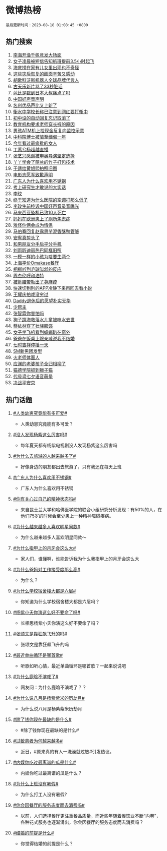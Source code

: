# 微博热榜

`最后更新时间：2023-08-18 01:08:45 +0800`

## 热门搜索

1. [南海开渔千帆竞发大场面](https://m.weibo.cn/search?containerid=100103type%3D1%26t%3D10%26q%3D%23%E5%8D%97%E6%B5%B7%E5%BC%80%E6%B8%94%E5%8D%83%E5%B8%86%E7%AB%9E%E5%8F%91%E5%A4%A7%E5%9C%BA%E9%9D%A2%23&stream_entry_id=51&isnewpage=1&extparam=seat%3D1%26dgr%3D0%26stream_entry_id%3D51%26cate%3D10103%26pos%3D0%26filter_type%3Drealtimehot%26c_type%3D51%26display_time%3D1692292123%26pre_seqid%3D169229212358698175188&luicode=10000011&lfid=106003type%253D25%2526t%253D3%2526disable_hot%253D1%2526filter_type%253Drealtimehot)
1. [女子凌晨被短信告知航班提前3.5小时起飞](https://m.weibo.cn/search?containerid=100103type%3D1%26t%3D10%26q%3D%23%E5%A5%B3%E5%AD%90%E5%87%8C%E6%99%A8%E8%A2%AB%E7%9F%AD%E4%BF%A1%E5%91%8A%E7%9F%A5%E8%88%AA%E7%8F%AD%E6%8F%90%E5%89%8D3.5%E5%B0%8F%E6%97%B6%E8%B5%B7%E9%A3%9E%23&stream_entry_id=31&isnewpage=1&extparam=seat%3D1%26dgr%3D0%26pos%3D0%26realpos%3D1%26filter_type%3Drealtimehot%26stream_entry_id%3D31%26cate%3D5001%26lcate%3D5001%26band_rank%3D1%26c_type%3D31%26q%3D%2523%25E5%25A5%25B3%25E5%25AD%2590%25E5%2587%258C%25E6%2599%25A8%25E8%25A2%25AB%25E7%259F%25AD%25E4%25BF%25A1%25E5%2591%258A%25E7%259F%25A5%25E8%2588%25AA%25E7%258F%25AD%25E6%258F%2590%25E5%2589%258D3.5%25E5%25B0%258F%25E6%2597%25B6%25E8%25B5%25B7%25E9%25A3%259E%2523%26flag%3D0%26display_time%3D1692292123%26pre_seqid%3D169229212358698175188&luicode=10000011&lfid=106003type%253D25%2526t%253D3%2526disable_hot%253D1%2526filter_type%253Drealtimehot)
1. [海底捞在家有儿女里出现也不奇怪](https://m.weibo.cn/search?containerid=100103type%3D1%26t%3D10%26q%3D%E6%B5%B7%E5%BA%95%E6%8D%9E%E5%9C%A8%E5%AE%B6%E6%9C%89%E5%84%BF%E5%A5%B3%E9%87%8C%E5%87%BA%E7%8E%B0%E4%B9%9F%E4%B8%8D%E5%A5%87%E6%80%AA&stream_entry_id=31&isnewpage=1&extparam=seat%3D1%26dgr%3D0%26pos%3D1%26realpos%3D2%26filter_type%3Drealtimehot%26stream_entry_id%3D31%26cate%3D5001%26lcate%3D5001%26band_rank%3D2%26c_type%3D31%26q%3D%25E6%25B5%25B7%25E5%25BA%2595%25E6%258D%259E%25E5%259C%25A8%25E5%25AE%25B6%25E6%259C%2589%25E5%2584%25BF%25E5%25A5%25B3%25E9%2587%258C%25E5%2587%25BA%25E7%258E%25B0%25E4%25B9%259F%25E4%25B8%258D%25E5%25A5%2587%25E6%2580%25AA%26flag%3D0%26display_time%3D1692292123%26pre_seqid%3D169229212358698175188&luicode=10000011&lfid=106003type%253D25%2526t%253D3%2526disable_hot%253D1%2526filter_type%253Drealtimehot)
1. [这些灾后恢复的画面辛苦又感动](https://m.weibo.cn/search?containerid=100103type%3D1%26t%3D10%26q%3D%23%E8%BF%99%E4%BA%9B%E7%81%BE%E5%90%8E%E6%81%A2%E5%A4%8D%E7%9A%84%E7%94%BB%E9%9D%A2%E8%BE%9B%E8%8B%A6%E5%8F%88%E6%84%9F%E5%8A%A8%23&stream_entry_id=31&isnewpage=1&extparam=seat%3D1%26dgr%3D0%26pos%3D2%26realpos%3D3%26filter_type%3Drealtimehot%26stream_entry_id%3D31%26cate%3D5001%26lcate%3D5001%26band_rank%3D3%26c_type%3D31%26q%3D%2523%25E8%25BF%2599%25E4%25BA%259B%25E7%2581%25BE%25E5%2590%258E%25E6%2581%25A2%25E5%25A4%258D%25E7%259A%2584%25E7%2594%25BB%25E9%259D%25A2%25E8%25BE%259B%25E8%258B%25A6%25E5%258F%2588%25E6%2584%259F%25E5%258A%25A8%2523%26flag%3D0%26display_time%3D1692292123%26pre_seqid%3D169229212358698175188&luicode=10000011&lfid=106003type%253D25%2526t%253D3%2526disable_hot%253D1%2526filter_type%253Drealtimehot)
1. [胡歌科沃斯机器人全球品牌代言人](https://m.weibo.cn/search?containerid=100103type%3D1%26t%3D10%26q%3D%23%E8%83%A1%E6%AD%8C%E7%A7%91%E6%B2%83%E6%96%AF%E6%9C%BA%E5%99%A8%E4%BA%BA%E5%85%A8%E7%90%83%E5%93%81%E7%89%8C%E4%BB%A3%E8%A8%80%E4%BA%BA%23&stream_entry_id=31&isnewpage=1&extparam=seat%3D1%26topic_ad%3D1%26adid%3D199910%26pos%3D3%26dgr%3D0%26filter_type%3Drealtimehot%26cate%3D5001%26is_ad_pos%3D1%26c_type%3D31%26band_rank%3D4%26lcate%3D5001%26q%3D%2523%25E8%2583%25A1%25E6%25AD%258C%25E7%25A7%2591%25E6%25B2%2583%25E6%2596%25AF%25E6%259C%25BA%25E5%2599%25A8%25E4%25BA%25BA%25E5%2585%25A8%25E7%2590%2583%25E5%2593%2581%25E7%2589%258C%25E4%25BB%25A3%25E8%25A8%2580%25E4%25BA%25BA%2523%26stream_entry_id%3D31%26display_time%3D1692292123%26pre_seqid%3D169229212358698175188&luicode=10000011&lfid=106003type%253D25%2526t%253D3%2526disable_hot%253D1%2526filter_type%253Drealtimehot)
1. [古天乐新片骂了33秒脏话](https://m.weibo.cn/search?containerid=100103type%3D1%26t%3D10%26q%3D%23%E5%8F%A4%E5%A4%A9%E4%B9%90%E6%96%B0%E7%89%87%E9%AA%82%E4%BA%8633%E7%A7%92%E8%84%8F%E8%AF%9D%23&stream_entry_id=31&isnewpage=1&extparam=seat%3D1%26dgr%3D0%26pos%3D4%26realpos%3D4%26filter_type%3Drealtimehot%26stream_entry_id%3D31%26cate%3D5001%26lcate%3D5001%26band_rank%3D4%26c_type%3D31%26q%3D%2523%25E5%258F%25A4%25E5%25A4%25A9%25E4%25B9%2590%25E6%2596%25B0%25E7%2589%2587%25E9%25AA%2582%25E4%25BA%258633%25E7%25A7%2592%25E8%2584%258F%25E8%25AF%259D%2523%26flag%3D0%26display_time%3D1692292123%26pre_seqid%3D169229212358698175188&luicode=10000011&lfid=106003type%253D25%2526t%253D3%2526disable_hot%253D1%2526filter_type%253Drealtimehot)
1. [芭比是戳到日本大叔痛点了吗](https://m.weibo.cn/search?containerid=100103type%3D1%26t%3D10%26q%3D%23%E8%8A%AD%E6%AF%94%E6%98%AF%E6%88%B3%E5%88%B0%E6%97%A5%E6%9C%AC%E5%A4%A7%E5%8F%94%E7%97%9B%E7%82%B9%E4%BA%86%E5%90%97%23&stream_entry_id=31&isnewpage=1&extparam=seat%3D1%26dgr%3D0%26pos%3D5%26realpos%3D5%26filter_type%3Drealtimehot%26stream_entry_id%3D31%26cate%3D5001%26lcate%3D5001%26band_rank%3D5%26c_type%3D31%26q%3D%2523%25E8%258A%25AD%25E6%25AF%2594%25E6%2598%25AF%25E6%2588%25B3%25E5%2588%25B0%25E6%2597%25A5%25E6%259C%25AC%25E5%25A4%25A7%25E5%258F%2594%25E7%2597%259B%25E7%2582%25B9%25E4%25BA%2586%25E5%2590%2597%2523%26flag%3D0%26display_time%3D1692292123%26pre_seqid%3D169229212358698175188&luicode=10000011&lfid=106003type%253D25%2526t%253D3%2526disable_hot%253D1%2526filter_type%253Drealtimehot)
1. [中国好声音声明](https://m.weibo.cn/search?containerid=100103type%3D1%26t%3D10%26q%3D%23%E4%B8%AD%E5%9B%BD%E5%A5%BD%E5%A3%B0%E9%9F%B3%E5%A3%B0%E6%98%8E%23&stream_entry_id=31&isnewpage=1&extparam=seat%3D1%26dgr%3D0%26pos%3D6%26realpos%3D6%26filter_type%3Drealtimehot%26stream_entry_id%3D31%26cate%3D5001%26lcate%3D5001%26band_rank%3D6%26c_type%3D31%26q%3D%2523%25E4%25B8%25AD%25E5%259B%25BD%25E5%25A5%25BD%25E5%25A3%25B0%25E9%259F%25B3%25E5%25A3%25B0%25E6%2598%258E%2523%26flag%3D16%26display_time%3D1692292123%26pre_seqid%3D169229212358698175188&luicode=10000011&lfid=106003type%253D25%2526t%253D3%2526disable_hot%253D1%2526filter_type%253Drealtimehot)
1. [名创优品芭比又上新了](https://m.weibo.cn/search?containerid=100103type%3D1%26t%3D10%26q%3D%23%E5%90%8D%E5%88%9B%E4%BC%98%E5%93%81%E8%8A%AD%E6%AF%94%E5%8F%88%E4%B8%8A%E6%96%B0%E4%BA%86%23&stream_entry_id=31&isnewpage=1&extparam=seat%3D1%26topic_ad%3D1%26adid%3D199705%26pos%3D7%26dgr%3D0%26filter_type%3Drealtimehot%26cate%3D5001%26is_ad_pos%3D1%26c_type%3D31%26band_rank%3D7%26lcate%3D5001%26q%3D%2523%25E5%2590%258D%25E5%2588%259B%25E4%25BC%2598%25E5%2593%2581%25E8%258A%25AD%25E6%25AF%2594%25E5%258F%2588%25E4%25B8%258A%25E6%2596%25B0%25E4%25BA%2586%2523%26stream_entry_id%3D31%26display_time%3D1692292123%26pre_seqid%3D169229212358698175188&luicode=10000011&lfid=106003type%253D25%2526t%253D3%2526disable_hot%253D1%2526filter_type%253Drealtimehot)
1. [衡水中学校长称已注意到网红要打衡中](https://m.weibo.cn/search?containerid=100103type%3D1%26t%3D10%26q%3D%23%E8%A1%A1%E6%B0%B4%E4%B8%AD%E5%AD%A6%E6%A0%A1%E9%95%BF%E7%A7%B0%E5%B7%B2%E6%B3%A8%E6%84%8F%E5%88%B0%E7%BD%91%E7%BA%A2%E8%A6%81%E6%89%93%E8%A1%A1%E4%B8%AD%23&stream_entry_id=31&isnewpage=1&extparam=seat%3D1%26dgr%3D0%26pos%3D8%26realpos%3D7%26filter_type%3Drealtimehot%26stream_entry_id%3D31%26cate%3D5001%26lcate%3D5001%26band_rank%3D7%26c_type%3D31%26q%3D%2523%25E8%25A1%25A1%25E6%25B0%25B4%25E4%25B8%25AD%25E5%25AD%25A6%25E6%25A0%25A1%25E9%2595%25BF%25E7%25A7%25B0%25E5%25B7%25B2%25E6%25B3%25A8%25E6%2584%258F%25E5%2588%25B0%25E7%25BD%2591%25E7%25BA%25A2%25E8%25A6%2581%25E6%2589%2593%25E8%25A1%25A1%25E4%25B8%25AD%2523%26flag%3D2%26display_time%3D1692292123%26pre_seqid%3D169229212358698175188&luicode=10000011&lfid=106003type%253D25%2526t%253D3%2526disable_hot%253D1%2526filter_type%253Drealtimehot)
1. [初中设的自动回复忘记取消了](https://m.weibo.cn/search?containerid=100103type%3D1%26t%3D10%26q%3D%E5%88%9D%E4%B8%AD%E8%AE%BE%E7%9A%84%E8%87%AA%E5%8A%A8%E5%9B%9E%E5%A4%8D%E5%BF%98%E8%AE%B0%E5%8F%96%E6%B6%88%E4%BA%86&stream_entry_id=31&isnewpage=1&extparam=seat%3D1%26dgr%3D0%26pos%3D9%26realpos%3D8%26filter_type%3Drealtimehot%26stream_entry_id%3D31%26cate%3D5001%26lcate%3D5001%26band_rank%3D8%26c_type%3D31%26q%3D%25E5%2588%259D%25E4%25B8%25AD%25E8%25AE%25BE%25E7%259A%2584%25E8%2587%25AA%25E5%258A%25A8%25E5%259B%259E%25E5%25A4%258D%25E5%25BF%2598%25E8%25AE%25B0%25E5%258F%2596%25E6%25B6%2588%25E4%25BA%2586%26flag%3D0%26display_time%3D1692292123%26pre_seqid%3D169229212358698175188&luicode=10000011&lfid=106003type%253D25%2526t%253D3%2526disable_hot%253D1%2526filter_type%253Drealtimehot)
1. [教育机构要求老师穿长裤的原因](https://m.weibo.cn/search?containerid=100103type%3D1%26t%3D10%26q%3D%E6%95%99%E8%82%B2%E6%9C%BA%E6%9E%84%E8%A6%81%E6%B1%82%E8%80%81%E5%B8%88%E7%A9%BF%E9%95%BF%E8%A3%A4%E7%9A%84%E5%8E%9F%E5%9B%A0&stream_entry_id=31&isnewpage=1&extparam=seat%3D1%26dgr%3D0%26pos%3D10%26realpos%3D9%26filter_type%3Drealtimehot%26stream_entry_id%3D31%26cate%3D5001%26lcate%3D5001%26band_rank%3D9%26c_type%3D31%26q%3D%25E6%2595%2599%25E8%2582%25B2%25E6%259C%25BA%25E6%259E%2584%25E8%25A6%2581%25E6%25B1%2582%25E8%2580%2581%25E5%25B8%2588%25E7%25A9%25BF%25E9%2595%25BF%25E8%25A3%25A4%25E7%259A%2584%25E5%258E%259F%25E5%259B%25A0%26flag%3D0%26display_time%3D1692292123%26pre_seqid%3D169229212358698175188&luicode=10000011&lfid=106003type%253D25%2526t%253D3%2526disable_hot%253D1%2526filter_type%253Drealtimehot)
1. [男孩ATM机上捡现金反复向监控示意](https://m.weibo.cn/search?containerid=100103type%3D1%26t%3D10%26q%3D%23%E7%94%B7%E5%AD%A9ATM%E6%9C%BA%E4%B8%8A%E6%8D%A1%E7%8E%B0%E9%87%91%E5%8F%8D%E5%A4%8D%E5%90%91%E7%9B%91%E6%8E%A7%E7%A4%BA%E6%84%8F%23&stream_entry_id=31&isnewpage=1&extparam=seat%3D1%26dgr%3D0%26pos%3D11%26realpos%3D10%26filter_type%3Drealtimehot%26stream_entry_id%3D31%26cate%3D5001%26lcate%3D5001%26band_rank%3D10%26c_type%3D31%26q%3D%2523%25E7%2594%25B7%25E5%25AD%25A9ATM%25E6%259C%25BA%25E4%25B8%258A%25E6%258D%25A1%25E7%258E%25B0%25E9%2587%2591%25E5%258F%258D%25E5%25A4%258D%25E5%2590%2591%25E7%259B%2591%25E6%258E%25A7%25E7%25A4%25BA%25E6%2584%258F%2523%26flag%3D32768%26display_time%3D1692292123%26pre_seqid%3D169229212358698175188&luicode=10000011&lfid=106003type%253D25%2526t%253D3%2526disable_hot%253D1%2526filter_type%253Drealtimehot)
1. [中科院博士被骗至缅甸一年](https://m.weibo.cn/search?containerid=100103type%3D1%26t%3D10%26q%3D%23%E4%B8%AD%E7%A7%91%E9%99%A2%E5%8D%9A%E5%A3%AB%E8%A2%AB%E9%AA%97%E8%87%B3%E7%BC%85%E7%94%B8%E4%B8%80%E5%B9%B4%23&stream_entry_id=31&isnewpage=1&extparam=seat%3D1%26dgr%3D0%26pos%3D12%26realpos%3D11%26filter_type%3Drealtimehot%26stream_entry_id%3D31%26cate%3D5001%26lcate%3D5001%26band_rank%3D11%26c_type%3D31%26q%3D%2523%25E4%25B8%25AD%25E7%25A7%2591%25E9%2599%25A2%25E5%258D%259A%25E5%25A3%25AB%25E8%25A2%25AB%25E9%25AA%2597%25E8%2587%25B3%25E7%25BC%2585%25E7%2594%25B8%25E4%25B8%2580%25E5%25B9%25B4%2523%26flag%3D0%26display_time%3D1692292123%26pre_seqid%3D169229212358698175188&luicode=10000011&lfid=106003type%253D25%2526t%253D3%2526disable_hot%253D1%2526filter_type%253Drealtimehot)
1. [今年看过最疯批的女人](https://m.weibo.cn/search?containerid=100103type%3D1%26t%3D10%26q%3D%E4%BB%8A%E5%B9%B4%E7%9C%8B%E8%BF%87%E6%9C%80%E7%96%AF%E6%89%B9%E7%9A%84%E5%A5%B3%E4%BA%BA&stream_entry_id=31&isnewpage=1&extparam=seat%3D1%26dgr%3D0%26pos%3D13%26realpos%3D12%26filter_type%3Drealtimehot%26stream_entry_id%3D31%26cate%3D5001%26lcate%3D5001%26band_rank%3D12%26c_type%3D31%26q%3D%25E4%25BB%258A%25E5%25B9%25B4%25E7%259C%258B%25E8%25BF%2587%25E6%259C%2580%25E7%2596%25AF%25E6%2589%25B9%25E7%259A%2584%25E5%25A5%25B3%25E4%25BA%25BA%26flag%3D0%26display_time%3D1692292123%26pre_seqid%3D169229212358698175188&luicode=10000011&lfid=106003type%253D25%2526t%253D3%2526disable_hot%253D1%2526filter_type%253Drealtimehot)
1. [丁禹兮杨超越直播](https://m.weibo.cn/search?containerid=100103type%3D1%26t%3D10%26q%3D%E4%B8%81%E7%A6%B9%E5%85%AE%E6%9D%A8%E8%B6%85%E8%B6%8A%E7%9B%B4%E6%92%AD&stream_entry_id=31&isnewpage=1&extparam=seat%3D1%26dgr%3D0%26pos%3D14%26realpos%3D13%26filter_type%3Drealtimehot%26stream_entry_id%3D31%26cate%3D5001%26lcate%3D5001%26band_rank%3D13%26c_type%3D31%26q%3D%25E4%25B8%2581%25E7%25A6%25B9%25E5%2585%25AE%25E6%259D%25A8%25E8%25B6%2585%25E8%25B6%258A%25E7%259B%25B4%25E6%2592%25AD%26flag%3D0%26display_time%3D1692292123%26pre_seqid%3D169229212358698175188&luicode=10000011&lfid=106003type%253D25%2526t%253D3%2526disable_hot%253D1%2526filter_type%253Drealtimehot)
1. [张艺兴感谢被申奥导演坚定选择](https://m.weibo.cn/search?containerid=100103type%3D1%26t%3D10%26q%3D%23%E5%BC%A0%E8%89%BA%E5%85%B4%E6%84%9F%E8%B0%A2%E8%A2%AB%E7%94%B3%E5%A5%A5%E5%AF%BC%E6%BC%94%E5%9D%9A%E5%AE%9A%E9%80%89%E6%8B%A9%23&stream_entry_id=31&isnewpage=1&extparam=seat%3D1%26dgr%3D0%26pos%3D15%26realpos%3D14%26filter_type%3Drealtimehot%26stream_entry_id%3D31%26cate%3D5001%26lcate%3D5001%26band_rank%3D14%26c_type%3D31%26q%3D%2523%25E5%25BC%25A0%25E8%2589%25BA%25E5%2585%25B4%25E6%2584%259F%25E8%25B0%25A2%25E8%25A2%25AB%25E7%2594%25B3%25E5%25A5%25A5%25E5%25AF%25BC%25E6%25BC%2594%25E5%259D%259A%25E5%25AE%259A%25E9%2580%2589%25E6%258B%25A9%2523%26flag%3D1%26display_time%3D1692292123%26pre_seqid%3D169229212358698175188&luicode=10000011&lfid=106003type%253D25%2526t%253D3%2526disable_hot%253D1%2526filter_type%253Drealtimehot)
1. [丫丫学会了萌兰的竹子打包技术](https://m.weibo.cn/search?containerid=100103type%3D1%26t%3D10%26q%3D%23%E4%B8%AB%E4%B8%AB%E5%AD%A6%E4%BC%9A%E4%BA%86%E8%90%8C%E5%85%B0%E7%9A%84%E7%AB%B9%E5%AD%90%E6%89%93%E5%8C%85%E6%8A%80%E6%9C%AF%23&stream_entry_id=31&isnewpage=1&extparam=seat%3D1%26dgr%3D0%26pos%3D16%26realpos%3D15%26filter_type%3Drealtimehot%26stream_entry_id%3D31%26cate%3D5001%26lcate%3D5001%26band_rank%3D15%26c_type%3D31%26q%3D%2523%25E4%25B8%25AB%25E4%25B8%25AB%25E5%25AD%25A6%25E4%25BC%259A%25E4%25BA%2586%25E8%2590%258C%25E5%2585%25B0%25E7%259A%2584%25E7%25AB%25B9%25E5%25AD%2590%25E6%2589%2593%25E5%258C%2585%25E6%258A%2580%25E6%259C%25AF%2523%26flag%3D32768%26display_time%3D1692292123%26pre_seqid%3D169229212358698175188&luicode=10000011&lfid=106003type%253D25%2526t%253D3%2526disable_hot%253D1%2526filter_type%253Drealtimehot)
1. [于适给黄旭熙拍照旧图](https://m.weibo.cn/search?containerid=100103type%3D1%26t%3D10%26q%3D%E4%BA%8E%E9%80%82%E7%BB%99%E9%BB%84%E6%97%AD%E7%86%99%E6%8B%8D%E7%85%A7%E6%97%A7%E5%9B%BE&stream_entry_id=31&isnewpage=1&extparam=seat%3D1%26dgr%3D0%26pos%3D17%26realpos%3D16%26filter_type%3Drealtimehot%26stream_entry_id%3D31%26cate%3D5001%26lcate%3D5001%26band_rank%3D16%26c_type%3D31%26q%3D%25E4%25BA%258E%25E9%2580%2582%25E7%25BB%2599%25E9%25BB%2584%25E6%2597%25AD%25E7%2586%2599%25E6%258B%258D%25E7%2585%25A7%25E6%2597%25A7%25E5%259B%25BE%26flag%3D0%26display_time%3D1692292123%26pre_seqid%3D169229212358698175188&luicode=10000011&lfid=106003type%253D25%2526t%253D3%2526disable_hot%253D1%2526filter_type%253Drealtimehot)
1. [电影志愿军致歉声明](https://m.weibo.cn/search?containerid=100103type%3D1%26t%3D10%26q%3D%23%E7%94%B5%E5%BD%B1%E5%BF%97%E6%84%BF%E5%86%9B%E8%87%B4%E6%AD%89%E5%A3%B0%E6%98%8E%23&stream_entry_id=31&isnewpage=1&extparam=seat%3D1%26dgr%3D0%26pos%3D18%26realpos%3D17%26filter_type%3Drealtimehot%26stream_entry_id%3D31%26cate%3D5001%26lcate%3D5001%26band_rank%3D17%26c_type%3D31%26q%3D%2523%25E7%2594%25B5%25E5%25BD%25B1%25E5%25BF%2597%25E6%2584%25BF%25E5%2586%259B%25E8%2587%25B4%25E6%25AD%2589%25E5%25A3%25B0%25E6%2598%258E%2523%26flag%3D0%26display_time%3D1692292123%26pre_seqid%3D169229212358698175188&luicode=10000011&lfid=106003type%253D25%2526t%253D3%2526disable_hot%253D1%2526filter_type%253Drealtimehot)
1. [广东人为什么喜欢用不锈钢](https://m.weibo.cn/search?containerid=100103type%3D1%26t%3D10%26q%3D%23%E5%B9%BF%E4%B8%9C%E4%BA%BA%E4%B8%BA%E4%BB%80%E4%B9%88%E5%96%9C%E6%AC%A2%E7%94%A8%E4%B8%8D%E9%94%88%E9%92%A2%23&stream_entry_id=31&isnewpage=1&extparam=seat%3D1%26dgr%3D0%26pos%3D19%26realpos%3D18%26filter_type%3Drealtimehot%26stream_entry_id%3D31%26cate%3D5001%26lcate%3D5001%26band_rank%3D18%26c_type%3D31%26q%3D%2523%25E5%25B9%25BF%25E4%25B8%259C%25E4%25BA%25BA%25E4%25B8%25BA%25E4%25BB%2580%25E4%25B9%2588%25E5%2596%259C%25E6%25AC%25A2%25E7%2594%25A8%25E4%25B8%258D%25E9%2594%2588%25E9%2592%25A2%2523%26flag%3D0%26display_time%3D1692292123%26pre_seqid%3D169229212358698175188&luicode=10000011&lfid=106003type%253D25%2526t%253D3%2526disable_hot%253D1%2526filter_type%253Drealtimehot)
1. [考上研究生才敢说的大实话](https://m.weibo.cn/search?containerid=100103type%3D1%26t%3D10%26q%3D%23%E8%80%83%E4%B8%8A%E7%A0%94%E7%A9%B6%E7%94%9F%E6%89%8D%E6%95%A2%E8%AF%B4%E7%9A%84%E5%A4%A7%E5%AE%9E%E8%AF%9D%23&stream_entry_id=31&isnewpage=1&extparam=seat%3D1%26dgr%3D0%26pos%3D20%26realpos%3D19%26filter_type%3Drealtimehot%26stream_entry_id%3D31%26cate%3D5001%26lcate%3D5001%26band_rank%3D19%26c_type%3D31%26q%3D%2523%25E8%2580%2583%25E4%25B8%258A%25E7%25A0%2594%25E7%25A9%25B6%25E7%2594%259F%25E6%2589%258D%25E6%2595%25A2%25E8%25AF%25B4%25E7%259A%2584%25E5%25A4%25A7%25E5%25AE%259E%25E8%25AF%259D%2523%26flag%3D0%26display_time%3D1692292123%26pre_seqid%3D169229212358698175188&luicode=10000011&lfid=106003type%253D25%2526t%253D3%2526disable_hot%253D1%2526filter_type%253Drealtimehot)
1. [李玟](https://m.weibo.cn/search?containerid=100103type%3D1%26t%3D10%26q%3D%E6%9D%8E%E7%8E%9F&stream_entry_id=31&isnewpage=1&extparam=seat%3D1%26dgr%3D0%26pos%3D21%26realpos%3D20%26filter_type%3Drealtimehot%26stream_entry_id%3D31%26cate%3D5001%26lcate%3D5001%26band_rank%3D20%26c_type%3D31%26q%3D%25E6%259D%258E%25E7%258E%259F%26flag%3D2%26display_time%3D1692292123%26pre_seqid%3D169229212358698175188&luicode=10000011&lfid=106003type%253D25%2526t%253D3%2526disable_hot%253D1%2526filter_type%253Drealtimehot)
1. [终于知道为什么医院的空调打那么低了](https://m.weibo.cn/search?containerid=100103type%3D1%26t%3D10%26q%3D%E7%BB%88%E4%BA%8E%E7%9F%A5%E9%81%93%E4%B8%BA%E4%BB%80%E4%B9%88%E5%8C%BB%E9%99%A2%E7%9A%84%E7%A9%BA%E8%B0%83%E6%89%93%E9%82%A3%E4%B9%88%E4%BD%8E%E4%BA%86&stream_entry_id=31&isnewpage=1&extparam=seat%3D1%26dgr%3D0%26pos%3D22%26realpos%3D21%26filter_type%3Drealtimehot%26stream_entry_id%3D31%26cate%3D5001%26lcate%3D5001%26band_rank%3D21%26c_type%3D31%26q%3D%25E7%25BB%2588%25E4%25BA%258E%25E7%259F%25A5%25E9%2581%2593%25E4%25B8%25BA%25E4%25BB%2580%25E4%25B9%2588%25E5%258C%25BB%25E9%2599%25A2%25E7%259A%2584%25E7%25A9%25BA%25E8%25B0%2583%25E6%2589%2593%25E9%2582%25A3%25E4%25B9%2588%25E4%25BD%258E%25E4%25BA%2586%26flag%3D0%26display_time%3D1692292123%26pre_seqid%3D169229212358698175188&luicode=10000011&lfid=106003type%253D25%2526t%253D3%2526disable_hot%253D1%2526filter_type%253Drealtimehot)
1. [李玟生前控诉中国好声音录音曝光](https://m.weibo.cn/search?containerid=100103type%3D1%26t%3D10%26q%3D%23%E6%9D%8E%E7%8E%9F%E7%94%9F%E5%89%8D%E6%8E%A7%E8%AF%89%E4%B8%AD%E5%9B%BD%E5%A5%BD%E5%A3%B0%E9%9F%B3%E5%BD%95%E9%9F%B3%E6%9B%9D%E5%85%89%23&stream_entry_id=31&isnewpage=1&extparam=seat%3D1%26dgr%3D0%26pos%3D23%26realpos%3D22%26filter_type%3Drealtimehot%26stream_entry_id%3D31%26cate%3D5001%26lcate%3D5001%26band_rank%3D22%26c_type%3D31%26q%3D%2523%25E6%259D%258E%25E7%258E%259F%25E7%2594%259F%25E5%2589%258D%25E6%258E%25A7%25E8%25AF%2589%25E4%25B8%25AD%25E5%259B%25BD%25E5%25A5%25BD%25E5%25A3%25B0%25E9%259F%25B3%25E5%25BD%2595%25E9%259F%25B3%25E6%259B%259D%25E5%2585%2589%2523%26flag%3D2%26display_time%3D1692292123%26pre_seqid%3D169229212358698175188&luicode=10000011&lfid=106003type%253D25%2526t%253D3%2526disable_hot%253D1%2526filter_type%253Drealtimehot)
1. [马来西亚坠机已致10人死亡](https://m.weibo.cn/search?containerid=100103type%3D1%26t%3D10%26q%3D%23%E9%A9%AC%E6%9D%A5%E8%A5%BF%E4%BA%9A%E5%9D%A0%E6%9C%BA%E5%B7%B2%E8%87%B410%E4%BA%BA%E6%AD%BB%E4%BA%A1%23&stream_entry_id=31&isnewpage=1&extparam=seat%3D1%26dgr%3D0%26pos%3D24%26realpos%3D23%26filter_type%3Drealtimehot%26stream_entry_id%3D31%26cate%3D5001%26lcate%3D5001%26band_rank%3D23%26c_type%3D31%26q%3D%2523%25E9%25A9%25AC%25E6%259D%25A5%25E8%25A5%25BF%25E4%25BA%259A%25E5%259D%25A0%25E6%259C%25BA%25E5%25B7%25B2%25E8%2587%25B410%25E4%25BA%25BA%25E6%25AD%25BB%25E4%25BA%25A1%2523%26flag%3D0%26display_time%3D1692292123%26pre_seqid%3D169229212358698175188&luicode=10000011&lfid=106003type%253D25%2526t%253D3%2526disable_hot%253D1%2526filter_type%253Drealtimehot)
1. [妈妈在欧洲患上了厕所焦虑症](https://m.weibo.cn/search?containerid=100103type%3D1%26t%3D10%26q%3D%23%E5%A6%88%E5%A6%88%E5%9C%A8%E6%AC%A7%E6%B4%B2%E6%82%A3%E4%B8%8A%E4%BA%86%E5%8E%95%E6%89%80%E7%84%A6%E8%99%91%E7%97%87%23&stream_entry_id=31&isnewpage=1&extparam=seat%3D1%26dgr%3D0%26pos%3D25%26realpos%3D24%26filter_type%3Drealtimehot%26stream_entry_id%3D31%26cate%3D5001%26lcate%3D5001%26band_rank%3D24%26c_type%3D31%26q%3D%2523%25E5%25A6%2588%25E5%25A6%2588%25E5%259C%25A8%25E6%25AC%25A7%25E6%25B4%25B2%25E6%2582%25A3%25E4%25B8%258A%25E4%25BA%2586%25E5%258E%2595%25E6%2589%2580%25E7%2584%25A6%25E8%2599%2591%25E7%2597%2587%2523%26flag%3D0%26display_time%3D1692292123%26pre_seqid%3D169229212358698175188&luicode=10000011&lfid=106003type%253D25%2526t%253D3%2526disable_hot%253D1%2526filter_type%253Drealtimehot)
1. [难怪你俩会成为情侣](https://m.weibo.cn/search?containerid=100103type%3D1%26t%3D10%26q%3D%23%E9%9A%BE%E6%80%AA%E4%BD%A0%E4%BF%A9%E4%BC%9A%E6%88%90%E4%B8%BA%E6%83%85%E4%BE%A3%23&stream_entry_id=31&isnewpage=1&extparam=seat%3D1%26dgr%3D0%26pos%3D26%26realpos%3D25%26filter_type%3Drealtimehot%26stream_entry_id%3D31%26cate%3D5001%26lcate%3D5001%26band_rank%3D25%26c_type%3D31%26q%3D%2523%25E9%259A%25BE%25E6%2580%25AA%25E4%25BD%25A0%25E4%25BF%25A9%25E4%25BC%259A%25E6%2588%2590%25E4%25B8%25BA%25E6%2583%2585%25E4%25BE%25A3%2523%26flag%3D1%26display_time%3D1692292123%26pre_seqid%3D169229212358698175188&luicode=10000011&lfid=106003type%253D25%2526t%253D3%2526disable_hot%253D1%2526filter_type%253Drealtimehot)
1. [马伯骞回复赵露思芋泥香酥鸭管够](https://m.weibo.cn/search?containerid=100103type%3D1%26t%3D10%26q%3D%23%E9%A9%AC%E4%BC%AF%E9%AA%9E%E5%9B%9E%E5%A4%8D%E8%B5%B5%E9%9C%B2%E6%80%9D%E8%8A%8B%E6%B3%A5%E9%A6%99%E9%85%A5%E9%B8%AD%E7%AE%A1%E5%A4%9F%23&stream_entry_id=31&isnewpage=1&extparam=seat%3D1%26dgr%3D0%26pos%3D27%26realpos%3D26%26filter_type%3Drealtimehot%26stream_entry_id%3D31%26cate%3D5001%26lcate%3D5001%26band_rank%3D26%26c_type%3D31%26q%3D%2523%25E9%25A9%25AC%25E4%25BC%25AF%25E9%25AA%259E%25E5%259B%259E%25E5%25A4%258D%25E8%25B5%25B5%25E9%259C%25B2%25E6%2580%259D%25E8%258A%258B%25E6%25B3%25A5%25E9%25A6%2599%25E9%2585%25A5%25E9%25B8%25AD%25E7%25AE%25A1%25E5%25A4%259F%2523%26flag%3D0%26display_time%3D1692292123%26pre_seqid%3D169229212358698175188&luicode=10000011&lfid=106003type%253D25%2526t%253D3%2526disable_hot%253D1%2526filter_type%253Drealtimehot)
1. [安宥真剪头了](https://m.weibo.cn/search?containerid=100103type%3D1%26t%3D10%26q%3D%23%E5%AE%89%E5%AE%A5%E7%9C%9F%E5%89%AA%E5%A4%B4%E4%BA%86%23&stream_entry_id=31&isnewpage=1&extparam=seat%3D1%26dgr%3D0%26pos%3D28%26realpos%3D27%26filter_type%3Drealtimehot%26stream_entry_id%3D31%26cate%3D5001%26lcate%3D5001%26band_rank%3D27%26c_type%3D31%26q%3D%2523%25E5%25AE%2589%25E5%25AE%25A5%25E7%259C%259F%25E5%2589%25AA%25E5%25A4%25B4%25E4%25BA%2586%2523%26flag%3D0%26display_time%3D1692292123%26pre_seqid%3D169229212358698175188&luicode=10000011&lfid=106003type%253D25%2526t%253D3%2526disable_hot%253D1%2526filter_type%253Drealtimehot)
1. [和男朋友分手后平分手机](https://m.weibo.cn/search?containerid=100103type%3D1%26t%3D10%26q%3D%23%E5%92%8C%E7%94%B7%E6%9C%8B%E5%8F%8B%E5%88%86%E6%89%8B%E5%90%8E%E5%B9%B3%E5%88%86%E6%89%8B%E6%9C%BA%23&stream_entry_id=31&isnewpage=1&extparam=seat%3D1%26dgr%3D0%26pos%3D29%26realpos%3D28%26filter_type%3Drealtimehot%26stream_entry_id%3D31%26cate%3D5001%26lcate%3D5001%26band_rank%3D28%26c_type%3D31%26q%3D%2523%25E5%2592%258C%25E7%2594%25B7%25E6%259C%258B%25E5%258F%258B%25E5%2588%2586%25E6%2589%258B%25E5%2590%258E%25E5%25B9%25B3%25E5%2588%2586%25E6%2589%258B%25E6%259C%25BA%2523%26flag%3D0%26display_time%3D1692292123%26pre_seqid%3D169229212358698175188&luicode=10000011&lfid=106003type%253D25%2526t%253D3%2526disable_hot%253D1%2526filter_type%253Drealtimehot)
1. [刘雨昕迪丽热巴同框旧照](https://m.weibo.cn/search?containerid=100103type%3D1%26t%3D10%26q%3D%23%E5%88%98%E9%9B%A8%E6%98%95%E8%BF%AA%E4%B8%BD%E7%83%AD%E5%B7%B4%E5%90%8C%E6%A1%86%E6%97%A7%E7%85%A7%23&stream_entry_id=31&isnewpage=1&extparam=seat%3D1%26dgr%3D0%26pos%3D30%26realpos%3D29%26filter_type%3Drealtimehot%26stream_entry_id%3D31%26cate%3D5001%26lcate%3D5001%26band_rank%3D29%26c_type%3D31%26q%3D%2523%25E5%2588%2598%25E9%259B%25A8%25E6%2598%2595%25E8%25BF%25AA%25E4%25B8%25BD%25E7%2583%25AD%25E5%25B7%25B4%25E5%2590%258C%25E6%25A1%2586%25E6%2597%25A7%25E7%2585%25A7%2523%26flag%3D0%26display_time%3D1692292123%26pre_seqid%3D169229212358698175188&luicode=10000011&lfid=106003type%253D25%2526t%253D3%2526disable_hot%253D1%2526filter_type%253Drealtimehot)
1. [一模一样的小孩为啥要生两个](https://m.weibo.cn/search?containerid=100103type%3D1%26t%3D10%26q%3D%E4%B8%80%E6%A8%A1%E4%B8%80%E6%A0%B7%E7%9A%84%E5%B0%8F%E5%AD%A9%E4%B8%BA%E5%95%A5%E8%A6%81%E7%94%9F%E4%B8%A4%E4%B8%AA&stream_entry_id=31&isnewpage=1&extparam=seat%3D1%26dgr%3D0%26pos%3D31%26realpos%3D30%26filter_type%3Drealtimehot%26stream_entry_id%3D31%26cate%3D5001%26lcate%3D5001%26band_rank%3D30%26c_type%3D31%26q%3D%25E4%25B8%2580%25E6%25A8%25A1%25E4%25B8%2580%25E6%25A0%25B7%25E7%259A%2584%25E5%25B0%258F%25E5%25AD%25A9%25E4%25B8%25BA%25E5%2595%25A5%25E8%25A6%2581%25E7%2594%259F%25E4%25B8%25A4%25E4%25B8%25AA%26flag%3D0%26display_time%3D1692292123%26pre_seqid%3D169229212358698175188&luicode=10000011&lfid=106003type%253D25%2526t%253D3%2526disable_hot%253D1%2526filter_type%253Drealtimehot)
1. [上海平价Omakase餐厅](https://m.weibo.cn/search?containerid=100103type%3D1%26t%3D10%26q%3D%E4%B8%8A%E6%B5%B7%E5%B9%B3%E4%BB%B7Omakase%E9%A4%90%E5%8E%85&stream_entry_id=31&isnewpage=1&extparam=seat%3D1%26dgr%3D0%26pos%3D32%26realpos%3D31%26filter_type%3Drealtimehot%26stream_entry_id%3D31%26cate%3D5001%26lcate%3D5001%26band_rank%3D31%26c_type%3D31%26q%3D%25E4%25B8%258A%25E6%25B5%25B7%25E5%25B9%25B3%25E4%25BB%25B7Omakase%25E9%25A4%2590%25E5%258E%2585%26flag%3D1%26display_time%3D1692292123%26pre_seqid%3D169229212358698175188&luicode=10000011&lfid=106003type%253D25%2526t%253D3%2526disable_hot%253D1%2526filter_type%253Drealtimehot)
1. [相柳听到毛球叫邶的反应](https://m.weibo.cn/search?containerid=100103type%3D1%26t%3D10%26q%3D%23%E7%9B%B8%E6%9F%B3%E5%90%AC%E5%88%B0%E6%AF%9B%E7%90%83%E5%8F%AB%E9%82%B6%E7%9A%84%E5%8F%8D%E5%BA%94%23&stream_entry_id=31&isnewpage=1&extparam=seat%3D1%26dgr%3D0%26pos%3D33%26realpos%3D32%26filter_type%3Drealtimehot%26stream_entry_id%3D31%26cate%3D5001%26lcate%3D5001%26band_rank%3D32%26c_type%3D31%26q%3D%2523%25E7%259B%25B8%25E6%259F%25B3%25E5%2590%25AC%25E5%2588%25B0%25E6%25AF%259B%25E7%2590%2583%25E5%258F%25AB%25E9%2582%25B6%25E7%259A%2584%25E5%258F%258D%25E5%25BA%2594%2523%26flag%3D0%26display_time%3D1692292123%26pre_seqid%3D169229212358698175188&luicode=10000011&lfid=106003type%253D25%2526t%253D3%2526disable_hot%253D1%2526filter_type%253Drealtimehot)
1. [周杰伦呼和浩特](https://m.weibo.cn/search?containerid=100103type%3D1%26t%3D10%26q%3D%E5%91%A8%E6%9D%B0%E4%BC%A6%E5%91%BC%E5%92%8C%E6%B5%A9%E7%89%B9&stream_entry_id=31&isnewpage=1&extparam=seat%3D1%26dgr%3D0%26pos%3D34%26realpos%3D33%26filter_type%3Drealtimehot%26stream_entry_id%3D31%26cate%3D5001%26lcate%3D5001%26band_rank%3D33%26c_type%3D31%26q%3D%25E5%2591%25A8%25E6%259D%25B0%25E4%25BC%25A6%25E5%2591%25BC%25E5%2592%258C%25E6%25B5%25A9%25E7%2589%25B9%26flag%3D1%26display_time%3D1692292123%26pre_seqid%3D169229212358698175188&luicode=10000011&lfid=106003type%253D25%2526t%253D3%2526disable_hot%253D1%2526filter_type%253Drealtimehot)
1. [被裤腰带勒出了荨麻疹](https://m.weibo.cn/search?containerid=100103type%3D1%26t%3D10%26q%3D%E8%A2%AB%E8%A3%A4%E8%85%B0%E5%B8%A6%E5%8B%92%E5%87%BA%E4%BA%86%E8%8D%A8%E9%BA%BB%E7%96%B9&stream_entry_id=31&isnewpage=1&extparam=seat%3D1%26dgr%3D0%26pos%3D35%26realpos%3D34%26filter_type%3Drealtimehot%26stream_entry_id%3D31%26cate%3D5001%26lcate%3D5001%26band_rank%3D34%26c_type%3D31%26q%3D%25E8%25A2%25AB%25E8%25A3%25A4%25E8%2585%25B0%25E5%25B8%25A6%25E5%258B%2592%25E5%2587%25BA%25E4%25BA%2586%25E8%258D%25A8%25E9%25BA%25BB%25E7%2596%25B9%26flag%3D0%26display_time%3D1692292123%26pre_seqid%3D169229212358698175188&luicode=10000011&lfid=106003type%253D25%2526t%253D3%2526disable_hot%253D1%2526filter_type%253Drealtimehot)
1. [快速切到别的APP冷静下来再回去看小说](https://m.weibo.cn/search?containerid=100103type%3D1%26t%3D10%26q%3D%E5%BF%AB%E9%80%9F%E5%88%87%E5%88%B0%E5%88%AB%E7%9A%84APP%E5%86%B7%E9%9D%99%E4%B8%8B%E6%9D%A5%E5%86%8D%E5%9B%9E%E5%8E%BB%E7%9C%8B%E5%B0%8F%E8%AF%B4&stream_entry_id=31&isnewpage=1&extparam=seat%3D1%26dgr%3D0%26pos%3D36%26realpos%3D35%26filter_type%3Drealtimehot%26stream_entry_id%3D31%26cate%3D5001%26lcate%3D5001%26band_rank%3D35%26c_type%3D31%26q%3D%25E5%25BF%25AB%25E9%2580%259F%25E5%2588%2587%25E5%2588%25B0%25E5%2588%25AB%25E7%259A%2584APP%25E5%2586%25B7%25E9%259D%2599%25E4%25B8%258B%25E6%259D%25A5%25E5%2586%258D%25E5%259B%259E%25E5%258E%25BB%25E7%259C%258B%25E5%25B0%258F%25E8%25AF%25B4%26flag%3D0%26display_time%3D1692292123%26pre_seqid%3D169229212358698175188&luicode=10000011&lfid=106003type%253D25%2526t%253D3%2526disable_hot%253D1%2526filter_type%253Drealtimehot)
1. [王耀庆拍戏没穷过](https://m.weibo.cn/search?containerid=100103type%3D1%26t%3D10%26q%3D%23%E7%8E%8B%E8%80%80%E5%BA%86%E6%8B%8D%E6%88%8F%E6%B2%A1%E7%A9%B7%E8%BF%87%23&stream_entry_id=31&isnewpage=1&extparam=seat%3D1%26dgr%3D0%26pos%3D37%26realpos%3D36%26filter_type%3Drealtimehot%26stream_entry_id%3D31%26cate%3D5001%26lcate%3D5001%26band_rank%3D36%26c_type%3D31%26q%3D%2523%25E7%258E%258B%25E8%2580%2580%25E5%25BA%2586%25E6%258B%258D%25E6%2588%258F%25E6%25B2%25A1%25E7%25A9%25B7%25E8%25BF%2587%2523%26flag%3D0%26display_time%3D1692292123%26pre_seqid%3D169229212358698175188&luicode=10000011&lfid=106003type%253D25%2526t%253D3%2526disable_hot%253D1%2526filter_type%253Drealtimehot)
1. [Daddy退休后的愿望朴实无华](https://m.weibo.cn/search?containerid=100103type%3D1%26t%3D10%26q%3DDaddy%E9%80%80%E4%BC%91%E5%90%8E%E7%9A%84%E6%84%BF%E6%9C%9B%E6%9C%B4%E5%AE%9E%E6%97%A0%E5%8D%8E&stream_entry_id=31&isnewpage=1&extparam=seat%3D1%26dgr%3D0%26pos%3D38%26realpos%3D37%26filter_type%3Drealtimehot%26stream_entry_id%3D31%26cate%3D5001%26lcate%3D5001%26band_rank%3D37%26c_type%3D31%26q%3DDaddy%25E9%2580%2580%25E4%25BC%2591%25E5%2590%258E%25E7%259A%2584%25E6%2584%25BF%25E6%259C%259B%25E6%259C%25B4%25E5%25AE%259E%25E6%2597%25A0%25E5%258D%258E%26flag%3D1%26display_time%3D1692292123%26pre_seqid%3D169229212358698175188&luicode=10000011&lfid=106003type%253D25%2526t%253D3%2526disable_hot%253D1%2526filter_type%253Drealtimehot)
1. [少帮主](https://m.weibo.cn/search?containerid=100103type%3D1%26t%3D10%26q%3D%E5%B0%91%E5%B8%AE%E4%B8%BB&stream_entry_id=31&isnewpage=1&extparam=seat%3D1%26dgr%3D0%26pos%3D39%26realpos%3D38%26filter_type%3Drealtimehot%26stream_entry_id%3D31%26cate%3D5001%26lcate%3D5001%26band_rank%3D38%26c_type%3D31%26q%3D%25E5%25B0%2591%25E5%25B8%25AE%25E4%25B8%25BB%26flag%3D0%26display_time%3D1692292123%26pre_seqid%3D169229212358698175188&luicode=10000011&lfid=106003type%253D25%2526t%253D3%2526disable_hot%253D1%2526filter_type%253Drealtimehot)
1. [张智霖你害怕吗](https://m.weibo.cn/search?containerid=100103type%3D1%26t%3D10%26q%3D%23%E5%BC%A0%E6%99%BA%E9%9C%96%E4%BD%A0%E5%AE%B3%E6%80%95%E5%90%97%23&stream_entry_id=31&isnewpage=1&extparam=seat%3D1%26dgr%3D0%26pos%3D40%26realpos%3D39%26filter_type%3Drealtimehot%26stream_entry_id%3D31%26cate%3D5001%26lcate%3D5001%26band_rank%3D39%26c_type%3D31%26q%3D%2523%25E5%25BC%25A0%25E6%2599%25BA%25E9%259C%2596%25E4%25BD%25A0%25E5%25AE%25B3%25E6%2580%2595%25E5%2590%2597%2523%26flag%3D0%26display_time%3D1692292123%26pre_seqid%3D169229212358698175188&luicode=10000011&lfid=106003type%253D25%2526t%253D3%2526disable_hot%253D1%2526filter_type%253Drealtimehot)
1. [狗子跳海救落水儿童被呛水去世](https://m.weibo.cn/search?containerid=100103type%3D1%26t%3D10%26q%3D%23%E7%8B%97%E5%AD%90%E8%B7%B3%E6%B5%B7%E6%95%91%E8%90%BD%E6%B0%B4%E5%84%BF%E7%AB%A5%E8%A2%AB%E5%91%9B%E6%B0%B4%E5%8E%BB%E4%B8%96%23&stream_entry_id=31&isnewpage=1&extparam=seat%3D1%26dgr%3D0%26pos%3D41%26realpos%3D40%26filter_type%3Drealtimehot%26stream_entry_id%3D31%26cate%3D5001%26lcate%3D5001%26band_rank%3D40%26c_type%3D31%26q%3D%2523%25E7%258B%2597%25E5%25AD%2590%25E8%25B7%25B3%25E6%25B5%25B7%25E6%2595%2591%25E8%2590%25BD%25E6%25B0%25B4%25E5%2584%25BF%25E7%25AB%25A5%25E8%25A2%25AB%25E5%2591%259B%25E6%25B0%25B4%25E5%258E%25BB%25E4%25B8%2596%2523%26flag%3D0%26display_time%3D1692292123%26pre_seqid%3D169229212358698175188&luicode=10000011&lfid=106003type%253D25%2526t%253D3%2526disable_hot%253D1%2526filter_type%253Drealtimehot)
1. [蔡依林穿了壮族服饰](https://m.weibo.cn/search?containerid=100103type%3D1%26t%3D10%26q%3D%23%E8%94%A1%E4%BE%9D%E6%9E%97%E7%A9%BF%E4%BA%86%E5%A3%AE%E6%97%8F%E6%9C%8D%E9%A5%B0%23&stream_entry_id=31&isnewpage=1&extparam=seat%3D1%26dgr%3D0%26pos%3D42%26realpos%3D41%26filter_type%3Drealtimehot%26stream_entry_id%3D31%26cate%3D5001%26lcate%3D5001%26band_rank%3D41%26c_type%3D31%26q%3D%2523%25E8%2594%25A1%25E4%25BE%259D%25E6%259E%2597%25E7%25A9%25BF%25E4%25BA%2586%25E5%25A3%25AE%25E6%2597%258F%25E6%259C%258D%25E9%25A5%25B0%2523%26flag%3D0%26display_time%3D1692292123%26pre_seqid%3D169229212358698175188&luicode=10000011&lfid=106003type%253D25%2526t%253D3%2526disable_hot%253D1%2526filter_type%253Drealtimehot)
1. [女子坐飞机看到蟑螂趴在窗外](https://m.weibo.cn/search?containerid=100103type%3D1%26t%3D10%26q%3D%23%E5%A5%B3%E5%AD%90%E5%9D%90%E9%A3%9E%E6%9C%BA%E7%9C%8B%E5%88%B0%E8%9F%91%E8%9E%82%E8%B6%B4%E5%9C%A8%E7%AA%97%E5%A4%96%23&stream_entry_id=31&isnewpage=1&extparam=seat%3D1%26dgr%3D0%26pos%3D43%26realpos%3D42%26filter_type%3Drealtimehot%26stream_entry_id%3D31%26cate%3D5001%26lcate%3D5001%26band_rank%3D42%26c_type%3D31%26q%3D%2523%25E5%25A5%25B3%25E5%25AD%2590%25E5%259D%2590%25E9%25A3%259E%25E6%259C%25BA%25E7%259C%258B%25E5%2588%25B0%25E8%259F%2591%25E8%259E%2582%25E8%25B6%25B4%25E5%259C%25A8%25E7%25AA%2597%25E5%25A4%2596%2523%26flag%3D0%26display_time%3D1692292123%26pre_seqid%3D169229212358698175188&luicode=10000011&lfid=106003type%253D25%2526t%253D3%2526disable_hot%253D1%2526filter_type%253Drealtimehot)
1. [爸爸在饭桌上跟亲戚说我不结婚](https://m.weibo.cn/search?containerid=100103type%3D1%26t%3D10%26q%3D%23%E7%88%B8%E7%88%B8%E5%9C%A8%E9%A5%AD%E6%A1%8C%E4%B8%8A%E8%B7%9F%E4%BA%B2%E6%88%9A%E8%AF%B4%E6%88%91%E4%B8%8D%E7%BB%93%E5%A9%9A%23&stream_entry_id=31&isnewpage=1&extparam=seat%3D1%26dgr%3D0%26pos%3D44%26realpos%3D43%26filter_type%3Drealtimehot%26stream_entry_id%3D31%26cate%3D5001%26lcate%3D5001%26band_rank%3D43%26c_type%3D31%26q%3D%2523%25E7%2588%25B8%25E7%2588%25B8%25E5%259C%25A8%25E9%25A5%25AD%25E6%25A1%258C%25E4%25B8%258A%25E8%25B7%259F%25E4%25BA%25B2%25E6%2588%259A%25E8%25AF%25B4%25E6%2588%2591%25E4%25B8%258D%25E7%25BB%2593%25E5%25A9%259A%2523%26flag%3D0%26display_time%3D1692292123%26pre_seqid%3D169229212358698175188&luicode=10000011&lfid=106003type%253D25%2526t%253D3%2526disable_hot%253D1%2526filter_type%253Drealtimehot)
1. [七时吉祥停播一天](https://m.weibo.cn/search?containerid=100103type%3D1%26t%3D10%26q%3D%23%E4%B8%83%E6%97%B6%E5%90%89%E7%A5%A5%E5%81%9C%E6%92%AD%E4%B8%80%E5%A4%A9%23&stream_entry_id=31&isnewpage=1&extparam=seat%3D1%26dgr%3D0%26pos%3D45%26realpos%3D44%26filter_type%3Drealtimehot%26stream_entry_id%3D31%26cate%3D5001%26lcate%3D5001%26band_rank%3D44%26c_type%3D31%26q%3D%2523%25E4%25B8%2583%25E6%2597%25B6%25E5%2590%2589%25E7%25A5%25A5%25E5%2581%259C%25E6%2592%25AD%25E4%25B8%2580%25E5%25A4%25A9%2523%26flag%3D0%26display_time%3D1692292123%26pre_seqid%3D169229212358698175188&luicode=10000011&lfid=106003type%253D25%2526t%253D3%2526disable_hot%253D1%2526filter_type%253Drealtimehot)
1. [SM新男团发型](https://m.weibo.cn/search?containerid=100103type%3D1%26t%3D10%26q%3D%23SM%E6%96%B0%E7%94%B7%E5%9B%A2%E5%8F%91%E5%9E%8B%23&stream_entry_id=31&isnewpage=1&extparam=seat%3D1%26dgr%3D0%26pos%3D46%26realpos%3D45%26filter_type%3Drealtimehot%26stream_entry_id%3D31%26cate%3D5001%26lcate%3D5001%26band_rank%3D45%26c_type%3D31%26q%3D%2523SM%25E6%2596%25B0%25E7%2594%25B7%25E5%259B%25A2%25E5%258F%2591%25E5%259E%258B%2523%26flag%3D0%26display_time%3D1692292123%26pre_seqid%3D169229212358698175188&luicode=10000011&lfid=106003type%253D25%2526t%253D3%2526disable_hot%253D1%2526filter_type%253Drealtimehot)
1. [火老师体面人](https://m.weibo.cn/search?containerid=100103type%3D1%26t%3D10%26q%3D%E7%81%AB%E8%80%81%E5%B8%88%E4%BD%93%E9%9D%A2%E4%BA%BA&stream_entry_id=31&isnewpage=1&extparam=seat%3D1%26dgr%3D0%26pos%3D47%26realpos%3D46%26filter_type%3Drealtimehot%26stream_entry_id%3D31%26cate%3D5001%26lcate%3D5001%26band_rank%3D46%26c_type%3D31%26q%3D%25E7%2581%25AB%25E8%2580%2581%25E5%25B8%2588%25E4%25BD%2593%25E9%259D%25A2%25E4%25BA%25BA%26flag%3D0%26display_time%3D1692292123%26pre_seqid%3D169229212358698175188&luicode=10000011&lfid=106003type%253D25%2526t%253D3%2526disable_hot%253D1%2526filter_type%253Drealtimehot)
1. [应渊的老婆孩子全归相柳了](https://m.weibo.cn/search?containerid=100103type%3D1%26t%3D10%26q%3D%23%E5%BA%94%E6%B8%8A%E7%9A%84%E8%80%81%E5%A9%86%E5%AD%A9%E5%AD%90%E5%85%A8%E5%BD%92%E7%9B%B8%E6%9F%B3%E4%BA%86%23&stream_entry_id=31&isnewpage=1&extparam=seat%3D1%26dgr%3D0%26pos%3D48%26realpos%3D47%26filter_type%3Drealtimehot%26stream_entry_id%3D31%26cate%3D5001%26lcate%3D5001%26band_rank%3D47%26c_type%3D31%26q%3D%2523%25E5%25BA%2594%25E6%25B8%258A%25E7%259A%2584%25E8%2580%2581%25E5%25A9%2586%25E5%25AD%25A9%25E5%25AD%2590%25E5%2585%25A8%25E5%25BD%2592%25E7%259B%25B8%25E6%259F%25B3%25E4%25BA%2586%2523%26flag%3D0%26display_time%3D1692292123%26pre_seqid%3D169229212358698175188&luicode=10000011&lfid=106003type%253D25%2526t%253D3%2526disable_hot%253D1%2526filter_type%253Drealtimehot)
1. [猫德学院抓到狮子猫](https://m.weibo.cn/search?containerid=100103type%3D1%26t%3D10%26q%3D%E7%8C%AB%E5%BE%B7%E5%AD%A6%E9%99%A2%E6%8A%93%E5%88%B0%E7%8B%AE%E5%AD%90%E7%8C%AB&stream_entry_id=31&isnewpage=1&extparam=seat%3D1%26dgr%3D0%26pos%3D49%26realpos%3D48%26filter_type%3Drealtimehot%26stream_entry_id%3D31%26cate%3D5001%26lcate%3D5001%26band_rank%3D48%26c_type%3D31%26q%3D%25E7%258C%25AB%25E5%25BE%25B7%25E5%25AD%25A6%25E9%2599%25A2%25E6%258A%2593%25E5%2588%25B0%25E7%258B%25AE%25E5%25AD%2590%25E7%258C%25AB%26flag%3D0%26display_time%3D1692292123%26pre_seqid%3D169229212358698175188&luicode=10000011&lfid=106003type%253D25%2526t%253D3%2526disable_hot%253D1%2526filter_type%253Drealtimehot)
1. [代号鸢七夕语音萌晕](https://m.weibo.cn/search?containerid=100103type%3D1%26t%3D10%26q%3D%E4%BB%A3%E5%8F%B7%E9%B8%A2%E4%B8%83%E5%A4%95%E8%AF%AD%E9%9F%B3%E8%90%8C%E6%99%95&stream_entry_id=31&isnewpage=1&extparam=seat%3D1%26dgr%3D0%26pos%3D50%26realpos%3D49%26filter_type%3Drealtimehot%26stream_entry_id%3D31%26cate%3D5001%26lcate%3D5001%26band_rank%3D49%26c_type%3D31%26q%3D%25E4%25BB%25A3%25E5%258F%25B7%25E9%25B8%25A2%25E4%25B8%2583%25E5%25A4%2595%25E8%25AF%25AD%25E9%259F%25B3%25E8%2590%258C%25E6%2599%2595%26flag%3D1%26display_time%3D1692292123%26pre_seqid%3D169229212358698175188&luicode=10000011&lfid=106003type%253D25%2526t%253D3%2526disable_hot%253D1%2526filter_type%253Drealtimehot)
1. [决战平安京](https://m.weibo.cn/search?containerid=100103type%3D1%26t%3D10%26q%3D%E5%86%B3%E6%88%98%E5%B9%B3%E5%AE%89%E4%BA%AC&stream_entry_id=31&isnewpage=1&extparam=seat%3D1%26dgr%3D0%26pos%3D51%26realpos%3D50%26filter_type%3Drealtimehot%26stream_entry_id%3D31%26cate%3D5001%26lcate%3D5001%26band_rank%3D50%26c_type%3D31%26q%3D%25E5%2586%25B3%25E6%2588%2598%25E5%25B9%25B3%25E5%25AE%2589%25E4%25BA%25AC%26flag%3D0%26display_time%3D1692292123%26pre_seqid%3D169229212358698175188&luicode=10000011&lfid=106003type%253D25%2526t%253D3%2526disable_hot%253D1%2526filter_type%253Drealtimehot)

## 热门话题

1. [#人类幼崽究竟能有多可爱#](https://m.weibo.cn/search?containerid=231522type%3D1%26t%3D10%26q%3D%23%E4%BA%BA%E7%B1%BB%E5%B9%BC%E5%B4%BD%E7%A9%B6%E7%AB%9F%E8%83%BD%E6%9C%89%E5%A4%9A%E5%8F%AF%E7%88%B1%23&stream_entry_id=128&isnewpage=1&extparam=seat%3D1%26cate%3D5004%26lcate%3D5004%26dgr%3D0%26pos%3D1-0-0%26c_type%3D128%26unitid%3D1692194328738%26display_time%3D1692292125%26pre_seqid%3D16922921251199481662&luicode=10000011&lfid=231648_-_4)
    - 人类幼崽究竟能有多可爱？

1. [#没人发现杨紫这么厉害吗#](https://m.weibo.cn/search?containerid=231522type%3D1%26t%3D10%26q%3D%23%E6%B2%A1%E4%BA%BA%E5%8F%91%E7%8E%B0%E6%9D%A8%E7%B4%AB%E8%BF%99%E4%B9%88%E5%8E%89%E5%AE%B3%E5%90%97%23&stream_entry_id=128&isnewpage=1&extparam=seat%3D1%26cate%3D5004%26lcate%3D5004%26dgr%3D0%26pos%3D1-0-1%26c_type%3D128%26unitid%3D1692261235194%26display_time%3D1692292125%26pre_seqid%3D16922921251199481662&luicode=10000011&lfid=231648_-_4)
    - 每年夏天都有杨紫电视剧没人发现杨紫这么厉害吗

1. [#为什么去旅游的人越来越多了#](https://m.weibo.cn/search?containerid=231522type%3D1%26t%3D10%26q%3D%23%E4%B8%BA%E4%BB%80%E4%B9%88%E5%8E%BB%E6%97%85%E6%B8%B8%E7%9A%84%E4%BA%BA%E8%B6%8A%E6%9D%A5%E8%B6%8A%E5%A4%9A%E4%BA%86%23&stream_entry_id=128&isnewpage=1&extparam=seat%3D1%26cate%3D5004%26lcate%3D5004%26dgr%3D0%26pos%3D1-0-2%26c_type%3D128%26unitid%3D1692234183320%26display_time%3D1692292125%26pre_seqid%3D16922921251199481662&luicode=10000011&lfid=231648_-_4)
    - 好像身边的朋友都出去旅游了，只有我还在每天上班

1. [#广东人为什么喜欢用不锈钢#](https://m.weibo.cn/search?containerid=231522type%3D1%26t%3D10%26q%3D%23%E5%B9%BF%E4%B8%9C%E4%BA%BA%E4%B8%BA%E4%BB%80%E4%B9%88%E5%96%9C%E6%AC%A2%E7%94%A8%E4%B8%8D%E9%94%88%E9%92%A2%23&stream_entry_id=128&isnewpage=1&extparam=seat%3D1%26cate%3D5004%26lcate%3D5004%26dgr%3D0%26pos%3D1-0-3%26c_type%3D128%26unitid%3D1692278319595%26display_time%3D1692292125%26pre_seqid%3D16922921251199481662&luicode=10000011&lfid=231648_-_4)
    - 广东人为什么喜欢用不锈钢

1. [#你有关心过自己的精神状态吗#](https://m.weibo.cn/search?containerid=231522type%3D1%26t%3D10%26q%3D%23%E4%BD%A0%E6%9C%89%E5%85%B3%E5%BF%83%E8%BF%87%E8%87%AA%E5%B7%B1%E7%9A%84%E7%B2%BE%E7%A5%9E%E7%8A%B6%E6%80%81%E5%90%97%23&stream_entry_id=128&isnewpage=1&extparam=seat%3D1%26cate%3D5004%26lcate%3D5004%26dgr%3D0%26pos%3D1-0-4%26c_type%3D128%26unitid%3D1692172383270%26display_time%3D1692292125%26pre_seqid%3D16922921251199481662&luicode=10000011&lfid=231648_-_4)
    - 来自昆士兰大学和哈佛医学院的联合小组研究分析发现：有50%的人，在他们75岁的时候会至少患上一种精神障碍疾病。

1. [#为什么越来越多人喜欢明星同款#](https://m.weibo.cn/search?containerid=231522type%3D1%26t%3D10%26q%3D%23%E4%B8%BA%E4%BB%80%E4%B9%88%E8%B6%8A%E6%9D%A5%E8%B6%8A%E5%A4%9A%E4%BA%BA%E5%96%9C%E6%AC%A2%E6%98%8E%E6%98%9F%E5%90%8C%E6%AC%BE%23&stream_entry_id=128&isnewpage=1&extparam=seat%3D1%26cate%3D5004%26lcate%3D5004%26dgr%3D0%26pos%3D1-0-5%26c_type%3D128%26unitid%3D1692276228121%26display_time%3D1692292125%26pre_seqid%3D16922921251199481662&luicode=10000011&lfid=231648_-_4)
    - 为什么越来越多人喜欢明星同款～

1. [#为什么指甲上的月牙会这么大#](https://m.weibo.cn/search?containerid=231522type%3D1%26t%3D10%26q%3D%23%E4%B8%BA%E4%BB%80%E4%B9%88%E6%8C%87%E7%94%B2%E4%B8%8A%E7%9A%84%E6%9C%88%E7%89%99%E4%BC%9A%E8%BF%99%E4%B9%88%E5%A4%A7%23&stream_entry_id=128&isnewpage=1&extparam=seat%3D1%26cate%3D5004%26lcate%3D5004%26dgr%3D0%26pos%3D1-0-6%26c_type%3D128%26unitid%3D1692142377888%26display_time%3D1692292125%26pre_seqid%3D16922921251199481662&luicode=10000011&lfid=231648_-_4)
    - 家人们，谁懂啊，谁能告诉我为什么我指甲上的月牙会这么大

1. [#为什么爸妈对工作接受度那么高#](https://m.weibo.cn/search?containerid=231522type%3D1%26t%3D10%26q%3D%23%E4%B8%BA%E4%BB%80%E4%B9%88%E7%88%B8%E5%A6%88%E5%AF%B9%E5%B7%A5%E4%BD%9C%E6%8E%A5%E5%8F%97%E5%BA%A6%E9%82%A3%E4%B9%88%E9%AB%98%23&stream_entry_id=128&isnewpage=1&extparam=seat%3D1%26cate%3D5004%26lcate%3D5004%26dgr%3D0%26pos%3D1-0-7%26c_type%3D128%26unitid%3D1692185280030%26display_time%3D1692292125%26pre_seqid%3D16922921251199481662&luicode=10000011&lfid=231648_-_4)
    - 为什么？

1. [#为什么学校宿舍楼大都是六层#](https://m.weibo.cn/search?containerid=231522type%3D1%26t%3D10%26q%3D%23%E4%B8%BA%E4%BB%80%E4%B9%88%E5%AD%A6%E6%A0%A1%E5%AE%BF%E8%88%8D%E6%A5%BC%E5%A4%A7%E9%83%BD%E6%98%AF%E5%85%AD%E5%B1%82%23&stream_entry_id=128&isnewpage=1&extparam=seat%3D1%26cate%3D5004%26lcate%3D5004%26dgr%3D0%26pos%3D1-0-8%26c_type%3D128%26unitid%3D1692285289781%26display_time%3D1692292125%26pre_seqid%3D16922921251199481662&luicode=10000011&lfid=231648_-_4)
    - 你知道为什么学校宿舍楼大都是六层吗？

1. [#杨紫小夭你演这么好不要命了吗#](https://m.weibo.cn/search?containerid=231522type%3D1%26t%3D10%26q%3D%23%E6%9D%A8%E7%B4%AB%E5%B0%8F%E5%A4%AD%E4%BD%A0%E6%BC%94%E8%BF%99%E4%B9%88%E5%A5%BD%E4%B8%8D%E8%A6%81%E5%91%BD%E4%BA%86%E5%90%97%23&stream_entry_id=128&isnewpage=1&extparam=seat%3D1%26cate%3D5004%26lcate%3D5004%26dgr%3D0%26pos%3D1-0-9%26c_type%3D128%26unitid%3D1692253680653%26display_time%3D1692292125%26pre_seqid%3D16922921251199481662&luicode=10000011&lfid=231648_-_4)
    - 长相思杨紫小夭你演这么好不要命了吗？

1. [#张颂文是靠狂飙飞升的吗#](https://m.weibo.cn/search?containerid=231522type%3D1%26t%3D10%26q%3D%23%E5%BC%A0%E9%A2%82%E6%96%87%E6%98%AF%E9%9D%A0%E7%8B%82%E9%A3%99%E9%A3%9E%E5%8D%87%E7%9A%84%E5%90%97%23&stream_entry_id=128&isnewpage=1&extparam=seat%3D1%26cate%3D5004%26lcate%3D5004%26dgr%3D0%26pos%3D1-0-10%26c_type%3D128%26unitid%3D1692286502429%26display_time%3D1692292125%26pre_seqid%3D16922921251199481662&luicode=10000011&lfid=231648_-_4)
    - 张颂文是靠狂飙飞升的吗

1. [#最近单曲循环是哪首歌#](https://m.weibo.cn/search?containerid=231522type%3D1%26t%3D10%26q%3D%23%E6%9C%80%E8%BF%91%E5%8D%95%E6%9B%B2%E5%BE%AA%E7%8E%AF%E6%98%AF%E5%93%AA%E9%A6%96%E6%AD%8C%23&stream_entry_id=128&isnewpage=1&extparam=seat%3D1%26cate%3D5004%26lcate%3D5004%26dgr%3D0%26pos%3D1-0-11%26c_type%3D128%26unitid%3D1692282578775%26display_time%3D1692292125%26pre_seqid%3D16922921251199481662&luicode=10000011&lfid=231648_-_4)
    - 听歌如听心情，最近单曲循环是哪首歌？一起来说说吧

1. [#为什么鹿晗不演戏了#](https://m.weibo.cn/search?containerid=231522type%3D1%26t%3D10%26q%3D%23%E4%B8%BA%E4%BB%80%E4%B9%88%E9%B9%BF%E6%99%97%E4%B8%8D%E6%BC%94%E6%88%8F%E4%BA%86%23&stream_entry_id=128&isnewpage=1&extparam=seat%3D1%26cate%3D5004%26lcate%3D5004%26dgr%3D0%26pos%3D1-0-12%26c_type%3D128%26unitid%3D1692284670664%26display_time%3D1692292125%26pre_seqid%3D16922921251199481662&luicode=10000011&lfid=231648_-_4)
    - 网友问：为什么鹿晗不演戏了？？

1. [#为什么说八月是杨紫紫米的历劫月#](https://m.weibo.cn/search?containerid=231522type%3D1%26t%3D10%26q%3D%23%E4%B8%BA%E4%BB%80%E4%B9%88%E8%AF%B4%E5%85%AB%E6%9C%88%E6%98%AF%E6%9D%A8%E7%B4%AB%E7%B4%AB%E7%B1%B3%E7%9A%84%E5%8E%86%E5%8A%AB%E6%9C%88%23&stream_entry_id=128&isnewpage=1&extparam=seat%3D1%26cate%3D5004%26lcate%3D5004%26dgr%3D0%26pos%3D1-0-13%26c_type%3D128%26unitid%3D1692273502608%26display_time%3D1692292125%26pre_seqid%3D16922921251199481662&luicode=10000011&lfid=231648_-_4)
    - 为什么说八月是杨紫紫米历劫月

1. [#除了钱你现在最缺的是什么#](https://m.weibo.cn/search?containerid=231522type%3D1%26t%3D10%26q%3D%23%E9%99%A4%E4%BA%86%E9%92%B1%E4%BD%A0%E7%8E%B0%E5%9C%A8%E6%9C%80%E7%BC%BA%E7%9A%84%E6%98%AF%E4%BB%80%E4%B9%88%23&stream_entry_id=128&isnewpage=1&extparam=seat%3D1%26cate%3D5004%26lcate%3D5004%26dgr%3D0%26pos%3D1-0-14%26c_type%3D128%26unitid%3D1692279563610%26display_time%3D1692292125%26pre_seqid%3D16922921251199481662&luicode=10000011&lfid=231648_-_4)
    - #除了钱你现在最缺的是什么#

1. [#过敏患者为何越来越多#](https://m.weibo.cn/search?containerid=231522type%3D1%26t%3D10%26q%3D%23%E8%BF%87%E6%95%8F%E6%82%A3%E8%80%85%E4%B8%BA%E4%BD%95%E8%B6%8A%E6%9D%A5%E8%B6%8A%E5%A4%9A%23&stream_entry_id=128&isnewpage=1&extparam=seat%3D1%26cate%3D5004%26lcate%3D5004%26dgr%3D0%26pos%3D1-0-15%26c_type%3D128%26unitid%3D1692266005587%26display_time%3D1692292125%26pre_seqid%3D16922921251199481662&luicode=10000011&lfid=231648_-_4)
    - 近日，#原来真的有人一洗澡就过敏#引发热议。

1. [#内娱你吃过最离谱的瓜是什么#](https://m.weibo.cn/search?containerid=231522type%3D1%26t%3D10%26q%3D%23%E5%86%85%E5%A8%B1%E4%BD%A0%E5%90%83%E8%BF%87%E6%9C%80%E7%A6%BB%E8%B0%B1%E7%9A%84%E7%93%9C%E6%98%AF%E4%BB%80%E4%B9%88%23&stream_entry_id=128&isnewpage=1&extparam=seat%3D1%26cate%3D5004%26lcate%3D5004%26dgr%3D0%26pos%3D1-0-16%26c_type%3D128%26unitid%3D1692281630962%26display_time%3D1692292125%26pre_seqid%3D16922921251199481662&luicode=10000011&lfid=231648_-_4)
    - 内娱你吃过最离谱的瓜是什么？

1. [#为什么上班没有暑假#](https://m.weibo.cn/search?containerid=231522type%3D1%26t%3D10%26q%3D%23%E4%B8%BA%E4%BB%80%E4%B9%88%E4%B8%8A%E7%8F%AD%E6%B2%A1%E6%9C%89%E6%9A%91%E5%81%87%23&stream_entry_id=128&isnewpage=1&extparam=seat%3D1%26cate%3D5004%26lcate%3D5004%26dgr%3D0%26pos%3D1-0-17%26c_type%3D128%26unitid%3D1692228487831%26display_time%3D1692292125%26pre_seqid%3D16922921251199481662&luicode=10000011&lfid=231648_-_4)
    - 为什么打工人没有暑假?

1. [#你会因餐厅的服务态度而去消费吗#](https://m.weibo.cn/search?containerid=231522type%3D1%26t%3D10%26q%3D%23%E4%BD%A0%E4%BC%9A%E5%9B%A0%E9%A4%90%E5%8E%85%E7%9A%84%E6%9C%8D%E5%8A%A1%E6%80%81%E5%BA%A6%E8%80%8C%E5%8E%BB%E6%B6%88%E8%B4%B9%E5%90%97%23&stream_entry_id=128&isnewpage=1&extparam=seat%3D1%26cate%3D5004%26lcate%3D5004%26dgr%3D0%26pos%3D1-0-18%26c_type%3D128%26unitid%3D1692194658920%26display_time%3D1692292125%26pre_seqid%3D16922921251199481662&luicode=10000011&lfid=231648_-_4)
    - 以前，人们选择餐厅更注重餐品质量，而近些年随着餐饮业不断“内卷”，各种花式服务也逐渐涌出，你会因餐厅的服务态度而去消费吗？

1. [#结婚的前提是什么#](https://m.weibo.cn/search?containerid=231522type%3D1%26t%3D10%26q%3D%23%E7%BB%93%E5%A9%9A%E7%9A%84%E5%89%8D%E6%8F%90%E6%98%AF%E4%BB%80%E4%B9%88%23&stream_entry_id=128&isnewpage=1&extparam=seat%3D1%26cate%3D5004%26lcate%3D5004%26dgr%3D0%26pos%3D1-0-19%26c_type%3D128%26unitid%3D1692240800589%26display_time%3D1692292125%26pre_seqid%3D16922921251199481662&luicode=10000011&lfid=231648_-_4)
    - 你觉得结婚的前提是什么？

